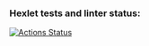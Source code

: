 ### Hexlet tests and linter status:
[![Actions Status](https://github.com/igshipilov/frontend-project-44/workflows/hexlet-check/badge.svg)](https://github.com/igshipilov/frontend-project-44/actions)